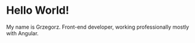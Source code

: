 # Hello World!  
My name is Grzegorz. Front-end developer, working professionally mostly with Angular.
